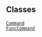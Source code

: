 ## Classes

<a href="../object/Command.html#Command"
target="main"><code>Command</code></a>  
<a href="../object/FuncCommand.html#FuncCommand"
target="main"><code>FuncCommand</code></a>  
